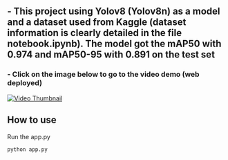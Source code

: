## - This project using Yolov8 (Yolov8n) as a model and a dataset used from Kaggle (dataset information is clearly detailed in the file notebook.ipynb). The model got the mAP50 with 0.974 and mAP50-95 with 0.891 on the test set

### - Click on the image below to go to the video demo (web deployed)
[![Video Thumbnail](https://img.youtube.com/vi/XvLCxRQvBbU/0.jpg)](https://www.youtube.com/watch?v=XvLCxRQvBbU)

## How to use
Run the app.py 
```bash
python app.py

